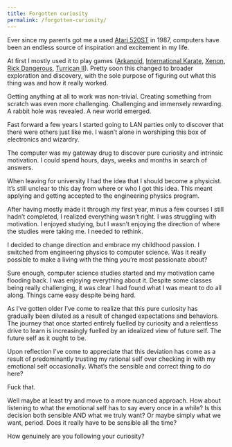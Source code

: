 ```yaml
---
title: Forgotten curiosity
permalink: /forgotten-curiosity/
---
```

Ever since my parents got me a used [Atari 520ST](https://en.wikipedia.org/wiki/Atari_ST) in 1987, computers have been an endless source of inspiration and excitement in my life.

At first I mostly used it to play games ([Arkanoid](https://en.wikipedia.org/wiki/Arkanoid), [International Karate](https://en.wikipedia.org/wiki/International_Karate), [Xenon](https://en.wikipedia.org/wiki/Xenon_(video_game)), [Rick Dangerous](https://en.wikipedia.org/wiki/Rick_Dangerous), [Turrican II](https://en.wikipedia.org/wiki/Turrican_II:_The_Final_Fight)). Pretty soon this changed to broader exploration and discovery, with the sole purpose of figuring out what this thing was and how it really worked.

Getting anything at all to work was non-trivial. Creating something from scratch was even more challenging. Challenging and immensely rewarding. A rabbit hole was revealed. A new world emerged. 

Fast forward a few years I started going to LAN parties only to discover that there were others just like me. I wasn’t alone in worshiping this box of electronics and wizardry. 

The computer was my gateway drug to discover pure curiosity and intrinsic motivation. I could spend hours, days, weeks and months in search of answers. 

When leaving for university I had the idea that I should become a physicist. It’s still unclear to this day from where or who I got this idea. This meant applying and getting accepted to the engineering physics program. 

After having mostly made it through my first year, minus a few courses I still hadn’t completed, I realized everything wasn’t right. I was struggling with motivation. I enjoyed studying, but I wasn’t enjoying the direction of where the studies were taking me. I needed to rethink.

I decided to change direction and embrace my childhood passion. I switched from engineering physics to computer science. Was it really possible to make a living with the thing you’re most passionate about?

Sure enough, computer science studies started and my motivation came flooding back. I was enjoying everything about it. Despite some classes being really challenging, it was clear I had found what I was meant to do all along. Things came easy despite being hard. 

As I’ve gotten older I’ve come to realize that this pure curiosity has gradually been diluted as a result of changed expectations and behaviors. The journey that once started entirely fuelled by curiosity and a relentless drive to learn is increasingly fuelled by an idealized view of future self. The future self as it ought to be.

Upon reflection I’ve come to appreciate that this deviation has come as a result of predominantly trusting my rational self over checking in with my emotional self occasionally. What’s the sensible and correct thing to do here? 

Fuck that. 

Well maybe at least try and move to a more nuanced approach. How about listening to what the emotional self has to say every once in a while? Is this decision both sensible AND what we truly want? Or maybe simply what we want, period. Does it really have to be sensible all the time?

How genuinely are you following your curiosity?
